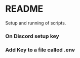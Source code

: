 # README #

Setup and running of scripts.

### On Discord setup key ###


### Add Key to a file called .env ###
